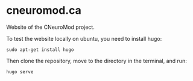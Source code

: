# cneuromod.ca
Website of the CNeuroMod project.

To test the website locally on ubuntu, you need to install hugo:
```
sudo apt-get install hugo
```
Then clone the repository, move to the directory in the terminal, and run:
```
hugo serve
```

